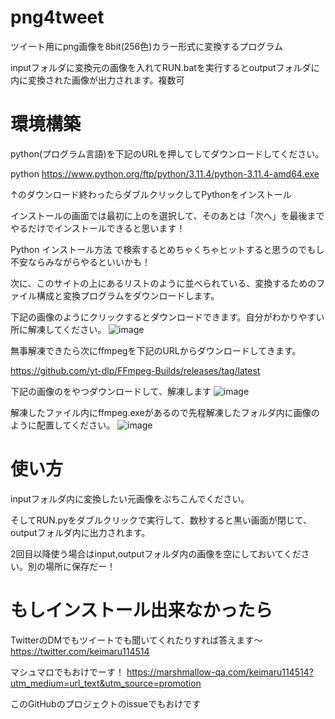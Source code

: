 # png4tweet

ツイート用にpng画像を8bit(256色)カラー形式に変換するプログラム

inputフォルダに変換元の画像を入れてRUN.batを実行するとoutputフォルダに内に変換された画像が出力されます。複数可

# 環境構築

python(プログラム言語)を下記のURLを押してしてダウンロードしてください。

python https://www.python.org/ftp/python/3.11.4/python-3.11.4-amd64.exe

↑のダウンロード終わったらダブルクリックしてPythonをインストール

インストールの画面では最初に上のを選択して、そのあとは「次へ」を最後までやるだけでインストールできると思います！

Python インストール方法 で検索するとめちゃくちゃヒットすると思うのでもし不安ならみながらやるといいかも！

次に、このサイトの上にあるリストのように並べられている、変換するためのファイル構成と変換プログラムをダウンロードします。

下記の画像のようにクリックするとダウンロードできます。自分がわかりやすい所に解凍してください。
![image](https://github.com/keimaruO/png4tweet/assets/91080250/eb4aa156-f9c9-4293-b57e-dfc352a29b9b)


無事解凍できたら次にffmpegを下記のURLからダウンロードしてきます。

https://github.com/yt-dlp/FFmpeg-Builds/releases/tag/latest

下記の画像のをやつダウンロードして、解凍します
![image](https://github.com/keimaruO/png4tweet/assets/91080250/31c255f5-9170-4479-a6d2-424633b8f212)


解凍したファイル内にffmpeg.exeがあるので先程解凍したフォルダ内に画像のように配置してください。
![image](https://github.com/keimaruO/png4tweet/assets/91080250/99f6f7bd-abf3-46c6-b16d-3a397735b9fa)


# 使い方

inputフォルダ内に変換したい元画像をぶちこんでください。

そしてRUN.pyをダブルクリックで実行して、数秒すると黒い画面が閉じて、outputフォルダ内に出力されます。

2回目以降使う場合はinput,outputフォルダ内の画像を空にしておいてください。別の場所に保存だー！

# もしインストール出来なかったら
TwitterのDMでもツイートでも聞いてくれたりすれば答えます〜
https://twitter.com/keimaru114514

マシュマロでもおけでーす！
https://marshmallow-qa.com/keimaru114514?utm_medium=url_text&utm_source=promotion

このGitHubのプロジェクトのissueでもおけです
